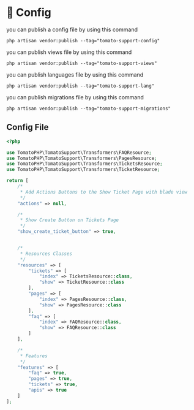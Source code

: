 # 💽 Config

you can publish a config file by using this command

```
php artisan vendor:publish --tag="tomato-support-config"
```

you can publish views file by using this command

```
php artisan vendor:publish --tag="tomato-support-views"
```

you can publish languages file by using this command

```
php artisan vendor:publish --tag="tomato-support-lang"
```

you can publish migrations file by using this command

```
php artisan vendor:publish --tag="tomato-support-migrations"
```

## Config File

```php
<?php

use TomatoPHP\TomatoSupport\Transformers\FAQResource;
use TomatoPHP\TomatoSupport\Transformers\PagesResource;
use TomatoPHP\TomatoSupport\Transformers\TicketsResource;
use TomatoPHP\TomatoSupport\Transformers\TicketResource;

return [
    /*
     * Add Actions Buttons to the Show Ticket Page with blade view
     */
    "actions" => null,

    /*
     * Show Create Button on Tickets Page
     */
    "show_create_ticket_button" => true,


    /*
     * Resources Classes
     */
    "resources" => [
        "tickets" => [
            "index" => TicketsResource::class,
            "show" => TicketResource::class
        ],
        "pages" => [
            "index" => PagesResource::class,
            "show" => PagesResource::class
        ],
        "faq" => [
            "index" => FAQResource::class,
            "show" => FAQResource::class
        ]
    ],

    /*
     * Features
     */
    "features" => [
        "faq" => true,
        "pages" => true,
        "tickets" => true,
        "apis" => true
    ]
];
```